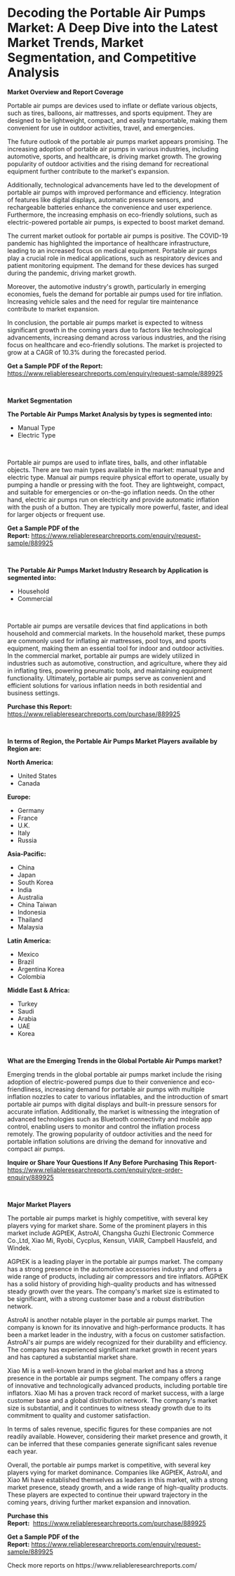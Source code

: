 <p><h1>Decoding the Portable Air Pumps Market: A Deep Dive into the Latest Market Trends, Market Segmentation, and Competitive Analysis</h1></p><p><strong>Market Overview and Report Coverage</strong></p>
<p><p>Portable air pumps are devices used to inflate or deflate various objects, such as tires, balloons, air mattresses, and sports equipment. They are designed to be lightweight, compact, and easily transportable, making them convenient for use in outdoor activities, travel, and emergencies.</p><p>The future outlook of the portable air pumps market appears promising. The increasing adoption of portable air pumps in various industries, including automotive, sports, and healthcare, is driving market growth. The growing popularity of outdoor activities and the rising demand for recreational equipment further contribute to the market's expansion.</p><p>Additionally, technological advancements have led to the development of portable air pumps with improved performance and efficiency. Integration of features like digital displays, automatic pressure sensors, and rechargeable batteries enhance the convenience and user experience. Furthermore, the increasing emphasis on eco-friendly solutions, such as electric-powered portable air pumps, is expected to boost market demand.</p><p>The current market outlook for portable air pumps is positive. The COVID-19 pandemic has highlighted the importance of healthcare infrastructure, leading to an increased focus on medical equipment. Portable air pumps play a crucial role in medical applications, such as respiratory devices and patient monitoring equipment. The demand for these devices has surged during the pandemic, driving market growth.</p><p>Moreover, the automotive industry's growth, particularly in emerging economies, fuels the demand for portable air pumps used for tire inflation. Increasing vehicle sales and the need for regular tire maintenance contribute to market expansion.</p><p>In conclusion, the portable air pumps market is expected to witness significant growth in the coming years due to factors like technological advancements, increasing demand across various industries, and the rising focus on healthcare and eco-friendly solutions. The market is projected to grow at a CAGR of 10.3% during the forecasted period.</p></p>
<p><strong>Get a Sample PDF of the Report:</strong> <a href="https://www.reliableresearchreports.com/enquiry/request-sample/889925">https://www.reliableresearchreports.com/enquiry/request-sample/889925</a></p>
<p>&nbsp;</p>
<p><strong>Market Segmentation</strong></p>
<p><strong>The Portable Air Pumps Market Analysis by types is segmented into:</strong></p>
<p><ul><li>Manual Type</li><li>Electric Type</li></ul></p>
<p>&nbsp;</p>
<p><p>Portable air pumps are used to inflate tires, balls, and other inflatable objects. There are two main types available in the market: manual type and electric type. Manual air pumps require physical effort to operate, usually by pumping a handle or pressing with the foot. They are lightweight, compact, and suitable for emergencies or on-the-go inflation needs. On the other hand, electric air pumps run on electricity and provide automatic inflation with the push of a button. They are typically more powerful, faster, and ideal for larger objects or frequent use.</p></p>
<p><strong>Get a Sample PDF of the Report:</strong>&nbsp;<a href="https://www.reliableresearchreports.com/enquiry/request-sample/889925">https://www.reliableresearchreports.com/enquiry/request-sample/889925</a></p>
<p>&nbsp;</p>
<p><strong>The Portable Air Pumps Market Industry Research by Application is segmented into:</strong></p>
<p><ul><li>Household</li><li>Commercial</li></ul></p>
<p>&nbsp;</p>
<p><p>Portable air pumps are versatile devices that find applications in both household and commercial markets. In the household market, these pumps are commonly used for inflating air mattresses, pool toys, and sports equipment, making them an essential tool for indoor and outdoor activities. In the commercial market, portable air pumps are widely utilized in industries such as automotive, construction, and agriculture, where they aid in inflating tires, powering pneumatic tools, and maintaining equipment functionality. Ultimately, portable air pumps serve as convenient and efficient solutions for various inflation needs in both residential and business settings.</p></p>
<p><strong>Purchase this Report:</strong>&nbsp; <a href="https://www.reliableresearchreports.com/purchase/889925">https://www.reliableresearchreports.com/purchase/889925</a></p>
<p>&nbsp;</p>
<p><strong>In terms of Region, the Portable Air Pumps Market Players available by Region are:</strong></p>
<p>
    <p> <strong> North America: </strong>
        <ul>
            <li>United States</li>
            <li>Canada</li>
        </ul>
        </p> 
    <p> <strong> Europe: </strong>
        <ul>
            <li>Germany</li>
            <li>France</li>
            <li>U.K.</li>
            <li>Italy</li>
            <li>Russia</li>
        </ul>
        </p> 
    <p> <strong> Asia-Pacific: </strong>
        <ul>
            <li>China</li>
            <li>Japan</li>
            <li>South Korea</li>
            <li>India</li>
            <li>Australia</li>
            <li>China Taiwan</li>
            <li>Indonesia</li>
            <li>Thailand</li>
            <li>Malaysia</li>
        </ul>
        </p> 
    <p> <strong> Latin America: </strong>
        <ul>
            <li>Mexico</li>
            <li>Brazil</li>
            <li>Argentina Korea</li>
            <li>Colombia</li>
        </ul>
        </p> 
    <p> <strong> Middle East & Africa: </strong>
        <ul>
            <li>Turkey</li>
            <li>Saudi</li>
            <li>Arabia</li>
            <li>UAE</li>
            <li>Korea</li>
        </ul>
    </p>
    </p>
<p>&nbsp;</p>
<p><strong>What are the Emerging Trends in the Global Portable Air Pumps market?</strong></p>
<p><p>Emerging trends in the global portable air pumps market include the rising adoption of electric-powered pumps due to their convenience and eco-friendliness, increasing demand for portable air pumps with multiple inflation nozzles to cater to various inflatables, and the introduction of smart portable air pumps with digital displays and built-in pressure sensors for accurate inflation. Additionally, the market is witnessing the integration of advanced technologies such as Bluetooth connectivity and mobile app control, enabling users to monitor and control the inflation process remotely. The growing popularity of outdoor activities and the need for portable inflation solutions are driving the demand for innovative and compact air pumps.</p></p>
<p><strong>Inquire or Share Your Questions If Any Before Purchasing This Report</strong>- <a href="https://www.reliableresearchreports.com/enquiry/pre-order-enquiry/889925">https://www.reliableresearchreports.com/enquiry/pre-order-enquiry/889925</a></p>
<p>&nbsp;</p>
<p><strong>Major Market Players</strong></p>
<p><p>The portable air pumps market is highly competitive, with several key players vying for market share. Some of the prominent players in this market include AGPtEK, AstroAI, Changsha Guzhi Electronic Commerce Co.,Ltd, Xiao Mi, Ryobi, Cycplus, Kensun, VIAIR, Campbell Hausfeld, and Windek.</p><p>AGPtEK is a leading player in the portable air pumps market. The company has a strong presence in the automotive accessories industry and offers a wide range of products, including air compressors and tire inflators. AGPtEK has a solid history of providing high-quality products and has witnessed steady growth over the years. The company's market size is estimated to be significant, with a strong customer base and a robust distribution network.</p><p>AstroAI is another notable player in the portable air pumps market. The company is known for its innovative and high-performance products. It has been a market leader in the industry, with a focus on customer satisfaction. AstroAI's air pumps are widely recognized for their durability and efficiency. The company has experienced significant market growth in recent years and has captured a substantial market share.</p><p>Xiao Mi is a well-known brand in the global market and has a strong presence in the portable air pumps segment. The company offers a range of innovative and technologically advanced products, including portable tire inflators. Xiao Mi has a proven track record of market success, with a large customer base and a global distribution network. The company's market size is substantial, and it continues to witness steady growth due to its commitment to quality and customer satisfaction.</p><p>In terms of sales revenue, specific figures for these companies are not readily available. However, considering their market presence and growth, it can be inferred that these companies generate significant sales revenue each year.</p><p>Overall, the portable air pumps market is competitive, with several key players vying for market dominance. Companies like AGPtEK, AstroAI, and Xiao Mi have established themselves as leaders in this market, with a strong market presence, steady growth, and a wide range of high-quality products. These players are expected to continue their upward trajectory in the coming years, driving further market expansion and innovation.</p></p>
<p><strong>Purchase this Report:</strong>&nbsp;&nbsp;<a href="https://www.reliableresearchreports.com/purchase/889925">https://www.reliableresearchreports.com/purchase/889925</a></p>
<p></p>
<p><strong>Get a Sample PDF of the Report:</strong>&nbsp;<a href="https://www.reliableresearchreports.com/enquiry/request-sample/889925">https://www.reliableresearchreports.com/enquiry/request-sample/889925</a></p>
<p>Check more reports on https://www.reliableresearchreports.com/</p>